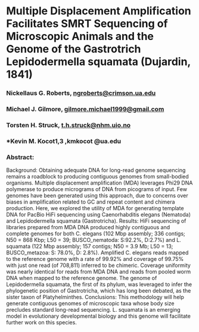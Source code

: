 # Multiple Displacement Amplification Facilitates SMRT Sequencing of Microscopic Animals and the Genome of the Gastrotrich Lepidodermella squamata (Dujardin, 1841)
### Nickellaus G. Roberts, ngroberts@crimson.ua.edu
### Michael J. Gilmore, gilmore.michael1999@gmail.com
### Torsten H. Struck, t.h.struck@nhm.uio.no
### *Kevin M. Kocot1,3  ,kmkocot @ua.edu

### Abstract: 
Background: 
Obtaining adequate DNA for long-read genome sequencing remains a roadblock to producing contiguous genomes from small-bodied organisms. Multiple displacement amplification (MDA) leverages Phi29 DNA polymerase to produce micrograms of DNA from picograms of input. Few genomes have been generated using this approach, due to concerns over biases in amplification related to GC and repeat content and chimera production. Here, we explored the utility of MDA for generating template DNA for PacBio HiFi sequencing using Caenorhabditis elegans (Nematoda) and Lepidodermella squamata (Gastrotricha). 
Results:
HiFi sequencing of libraries prepared from MDA DNA produced highly contiguous and complete genomes for both C. elegans (102 Mbp assembly; 336 contigs; N50 = 868 Kbp; L50 = 39; BUSCO_nematoda: S:92.2%, D:2.7%) and L. squamata (122 Mbp assembly; 157 contigs; N50 = 3.9 Mb; L50 = 13; BUSCO_metazoa: S: 78.0%, D: 2.8%). Amplified C. elegans reads mapped to the reference genome with a rate of 99.92% and coverage of 99.75% with just one read (of 708,811) inferred to be chimeric. Coverage uniformity was nearly identical for reads from MDA DNA and reads from pooled worm DNA when mapped to the reference genome. The genome of Lepidodermella squamata, the first of its phylum, was leveraged to infer the phylogenetic position of Gastrotricha, which has long been debated, as the sister taxon of Platyhelminthes. 
Conclusions:
This methodology will help generate contiguous genomes of microscopic taxa whose body size precludes standard long-read sequencing. L. squamata is an emerging model in evolutionary developmental biology and this genome will facilitate further work on this species. 




